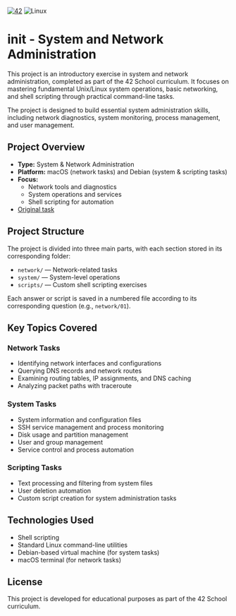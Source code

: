 [![42](https://img.shields.io/badge/-Project-black?logo=42&logoColor=white)](https://42.fr/)
![Linux](https://img.shields.io/badge/Linux-FCC624?logo=linux&logoColor=black)

# init - System and Network Administration

This project is an introductory exercise in system and network administration, completed as part of the 42 School curriculum. It focuses on mastering fundamental Unix/Linux system operations, basic networking, and shell scripting through practical command-line tasks.

The project is designed to build essential system administration skills, including network diagnostics, system monitoring, process management, and user management.

## Project Overview

- **Type:** System & Network Administration
- **Platform:** macOS (network tasks) and Debian (system & scripting tasks)
- **Focus:** 
  - Network tools and diagnostics
  - System operations and services
  - Shell scripting for automation
- [Original task](init.en.pdf)

## Project Structure

The project is divided into three main parts, with each section stored in its corresponding folder:
- `network/` — Network-related tasks
- `system/` — System-level operations
- `scripts/` — Custom shell scripting exercises

Each answer or script is saved in a numbered file according to its corresponding question (e.g., `network/01`).

## Key Topics Covered

### Network Tasks
- Identifying network interfaces and configurations
- Querying DNS records and network routes
- Examining routing tables, IP assignments, and DNS caching
- Analyzing packet paths with traceroute

### System Tasks
- System information and configuration files
- SSH service management and process monitoring
- Disk usage and partition management
- User and group management
- Service control and process automation

### Scripting Tasks
- Text processing and filtering from system files
- User deletion automation
- Custom script creation for system administration tasks

## Technologies Used
- Shell scripting
- Standard Linux command-line utilities
- Debian-based virtual machine (for system tasks)
- macOS terminal (for network tasks)

## License

This project is developed for educational purposes as part of the 42 School curriculum.
